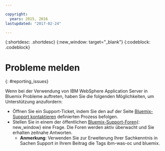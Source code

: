 ```yaml
---

copyright:
  years: 2015, 2016
lastupdated: "2017-02-24"

---
```


{:shortdesc: .shortdesc}
{:new_window: target="_blank"}
{:codeblock: .codeblock}

# Probleme melden
{: #reporting_issues}

Wenn bei der Verwendung von IBM WebSphere Application Server in Bluemix Probleme auftreten, haben Sie die folgenden Möglichkeiten, um Unterstützung anzufordern:

* Öffnen Sie ein Support-Ticket, indem Sie den auf der Seite [Bluemix-Support kontaktieren](/docs/support/index.html#contacting-support) definierten Prozess befolgen.
* Stellen Sie in einem der öffentlichen [Bluemix-Support-Foren](https://developer.ibm.com/bluemix/support/){: new_window} eine Frage. Die Foren werden aktiv überwacht und Sie erhalten zeitnahe Antworten.
  * **Anmerkung**: Verwenden Sie zur Erweiterung Ihrer Sachkenntnis in Sachen Support in Ihrem Beitrag die Tags ibm-was-oc und bluemix.
